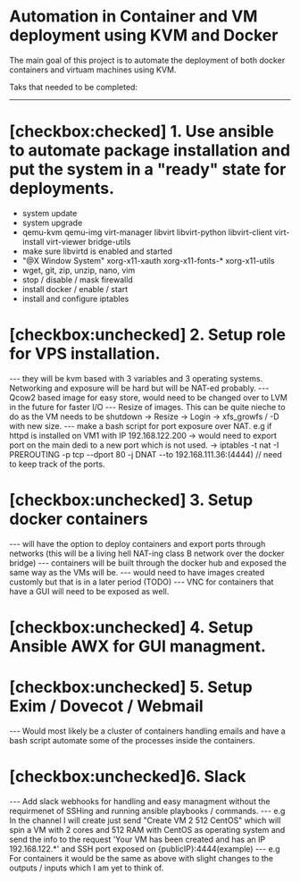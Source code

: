 # Automation in Container and VM deployment using KVM and Docker

The main goal of this project is to automate the deployment of both docker containers and virtuam machines using KVM.

Taks that needed to be completed:

-----

# [checkbox:checked] 1. Use ansible to automate package installation and put the system in a "ready" state for deployments.
  - system update
  - system upgrade
  - qemu-kvm qemu-img virt-manager libvirt libvirt-python libvirt-client virt-install virt-viewer bridge-utils
  - make sure libvirtd is enabled and started
  - "@X Window System" xorg-x11-xauth xorg-x11-fonts-* xorg-x11-utils
  - wget, git, zip, unzip, nano, vim
  - stop / disable / mask firewalld
  - install docker / enable / start
  - install and configure iptables

# [checkbox:unchecked] 2. Setup role for VPS installation.
  --- they will be kvm based with 3 variables and 3 operating systems. Networking and exposure will be hard but will be NAT-ed probably.
  --- Qcow2 based image for easy store, would need to be changed over to LVM in the future for faster I/O
  --- Resize of images. This can be quite nieche to do as the VM needs to be shutdown -> Resize -> Login -> xfs_growfs / -D with new size.
  --- make a bash script for port exposure over NAT. e.g if httpd is installed on VM1 with IP 192.168.122.200 -> would need to export port on the main dedi to a new port which is not used. -> iptables -t nat -I PREROUTING -p tcp --dport 80 -j DNAT --to 192.168.111.36:(4444) // need to keep track of the ports.

# [checkbox:unchecked] 3. Setup docker containers
  --- will have the option to deploy containers and export ports through networks (this will be a living hell NAT-ing class B network over the docker bridge)
  --- containers will be built through the docker hub and exposed the same way as the VMs will be.
  --- would need to have images created customly but that is in a later period (TODO)
  --- VNC for containers that have a GUI will need to be exposed as well.

# [checkbox:unchecked] 4. Setup Ansible AWX for GUI managment.

# [checkbox:unchecked] 5. Setup Exim / Dovecot / Webmail
  --- Would most likely be a cluster of containers handling emails and have a bash script automate some of the processes inside the containers.

# [checkbox:unchecked]6. Slack
  --- Add slack webhooks for handling and easy managment without the requirmenet of SSHing and running ansible playbooks / commands.
  --- e.g In the channel I will create just send "Create VM 2 512 CentOS" which will spin a VM with 2 cores and 512 RAM with CentOS as operating system and send the info to the request 'Your VM has been created and has an IP 192.168.122.*' and SSH port exposed on {publicIP}:4444(example)
  --- e.g For containers it would be the same as above with slight changes to the outputs / inputs which I am yet to think of.
